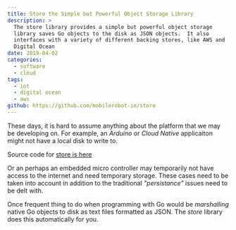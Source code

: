 ```yaml
---
title: Store the Simple but Powerful Object Storage Library
description: >
  The store library provides a simple but powerful object storage
  library saves Go objects to the disk as JSON objects.  It also
  interfaces with a variety of different backing stores, like AWS and
  Digital Ocean
date: 2019-04-02
categories:
  - software
  - cloud
tags:
  - iot
  - digital ocean
  - aws
github: https://github.com/mobilerobot-io/store
---
```


These days, it is hard to assume anything about the platform that we
may be developing on. For example, an _Arduino_ or _Cloud Native_
applicaiton might not have a local disk to write to.

Source code for [store is here](http://github.com/)

Or an perhaps an embedded micro controller may temporarily not have
access to the internet and need temporary storage.  These cases need
to be taken into account in addition to the traditional
_"persistance"_ issues need to be delt with.

Once frequent thing to do when programming with Go would be
_marshalling_ native Go objects to disk as text files formatted as
JSON.  The _store_ library does this automatically for you.
